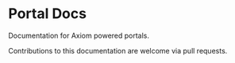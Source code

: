# Portal Docs

Documentation for Axiom powered portals.

Contributions to this documentation are welcome via pull requests.
